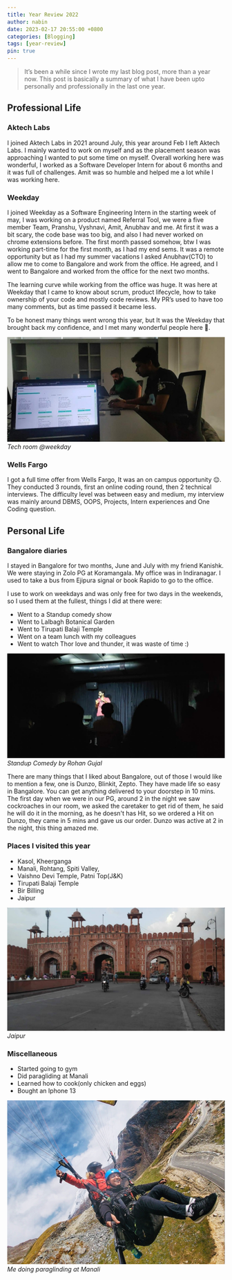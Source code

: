 ```yaml
---
title: Year Review 2022
author: nabin
date: 2023-02-17 20:55:00 +0800
categories: [Blogging]
tags: [year-review]
pin: true
---
```


> It’s been a while since I wrote my last blog post, more than a year now. This post is basically a summary of what I have been upto personally and professionally in the last one year.

## Professional Life

### Aktech Labs

I joined Aktech Labs in 2021 around July, this year around Feb I left Aktech Labs. I mainly wanted to work on myself and as the placement season was approaching I wanted to put some time on myself. Overall working here was wonderful, I worked as a Software Developer Intern for about 6 months and it was full of challenges. Amit was so humble and helped me a lot while I was working here.

### Weekday

I joined Weekday as a Software Engineering Intern in the starting week of may, I was working on a product named Referral Tool, we were a five member Team, Pranshu, Vyshnavi, Amit, Anubhav and me. At first it was a bit scary, the code base was too big, and also I had never worked on chrome extensions before. The first month passed somehow, btw I was working part-time for the first month, as I had my end sems. It was a remote opportunity but as I had my summer vacations I asked Anubhav(CTO) to allow me to come to Bangalore and work from the office. He agreed, and I went to Bangalore and worked from the office for the next two months.

The learning curve while working from the office was huge. It was here at Weekday that I came to know about scrum, product lifecycle, how to take ownership of your code and mostly code reviews. My PR’s used to have too many comments, but as time passed it became less.

To be honest many things went wrong this year, but It was the Weekday that brought back my confidence, and I met many wonderful people here 🚀.

![tech-team](/assets/img/postsImages/Snapchat-582994395.jpg)
_Tech room @weekday_

### Wells Fargo

I got a full time offer from Wells Fargo, It was an on campus opportunity 😌. They conducted 3 rounds, first an online coding round, then 2 technical interviews. The difficulty level was between easy and medium, my interview was mainly around DBMS, OOPS, Projects, Intern experiences and One Coding question.

## Personal Life

### Bangalore diaries

I stayed in Bangalore for two months, June and July with my friend Kanishk. We were staying in Zolo PG at Koramangala. My office was in Indiranagar. I used to take a bus from Ejipura signal or book Rapido to go to the office.

I use to work on weekdays and was only free for two days in the weekends, so I used them at the fullest, things I did at there were:

- Went to a Standup comedy show
- Went to Lalbagh Botanical Garden
- Went to Tirupati Balaji Temple
- Went on a team lunch with my colleagues
- Went to watch Thor love and thunder, it was waste of time :)

![standup](/assets/img/postsImages/standup.jpg)
_Standup Comedy by Rohan Gujal_

There are many things that I liked about Bangalore, out of those I would like to mention a few, one is Dunzo, Blinkit, Zepto. They have made life so easy in Bangalore. You can get anything delivered to your doorstep in 10 mins. The first day when we were in our PG, around 2 in the night we saw cockroaches in our room, we asked the caretaker to get rid of them, he said he will do it in the morning, as he doesn't has Hit, so we ordered a Hit on Dunzo, they came in 5 mins and gave us our order. Dunzo was active at 2 in the night, this thing amazed me.

### Places I visited this year

- Kasol, Kheerganga
- Manali, Rohtang, Spiti Valley,
- Vaishno Devi Temple, Patni Top(J&K)
- Tirupati Balaji Temple
- Bir Billing
- Jaipur

![Jaipur](/assets/img/postsImages/jaipur.jpg)
_Jaipur_

### Miscellaneous

- Started going to gym
- Did paragliding at Manali
- Learned how to cook(only chicken and eggs)
- Bought an Iphone 13

![paragliding](/assets/img/postsImages/paragliding.JPG)
_Me doing paraglinding at Manali_
